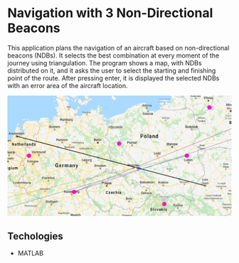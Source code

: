 # Navigation with 3 Non-Directional Beacons

This application plans the navigation of an aircraft based on non-directional beacons (NDBs). It selects the best combination at every moment of the journey using triangulation. The program shows a map, with NDBs distributed on it, and it asks the user to select the starting and finishing point of the route. After pressing enter, it is displayed the selected NDBs with an error area of the aircraft location. 

![Image 1](example.PNG) 

## Techologies
* MATLAB
